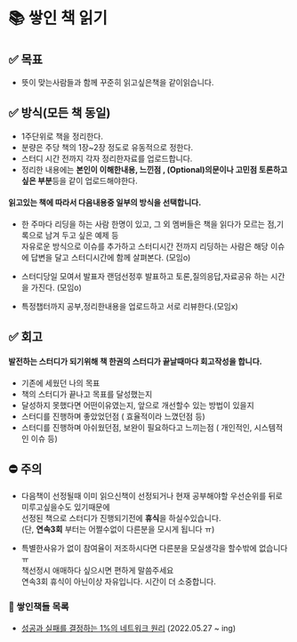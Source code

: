 # 📚 쌓인 책 읽기

## ✅ 목표
- 뜻이 맞는사람들과 함께 꾸준히 읽고싶은책을 같이읽습니다.

## ✅ 방식(모든 책 동일)
- 1주단위로 책을 정리한다.
- 분량은 주당 책의 1장~2장 정도로 유동적으로 정한다.
- 스터디 시간 전까지 각자 정리한자료를 업로드합니다.
- 정리한 내용에는 **본인이 이해한내용, 느낀점 , (Optional)의문이나 고민점 토론하고싶은 부분**등을 같이 업로드해야한다.

#### 읽고있는 책에 따라서 다음내용중 일부의 방식을 선택합니다.
 - 한 주마다 리딩을 하는 사람 한명이 있고, 그 외 멤버들은 책을 읽다가 모르는 점,기록으로 남겨 두고 싶은 예제 등  
 자유로운 방식으로 이슈를 추가하고 스터디시간 전까지 리딩하는 사람은 해당 이슈에 답변을 달고 스터디시간에 함께 살펴본다. (모임o)

- 스터디당일 모여서 발표자 랜덤선정후 발표하고 토론,질의응답,자료공유 하는 시간을 가진다. (모임o)

- 특정챕터까지 공부,정리한내용을 업로드하고 서로 리뷰한다.(모임x)


## ✅ 회고
#### 발전하는 스터디가 되기위해 책 한권의 스터디가 끝날때마다 회고작성을 합니다.
- 기존에 세웠던 나의 목표
- 책의 스터디가 끝나고 목표를 달성했는지
- 달성하지 못했다면 어떤이유였는지, 앞으로 개선할수 있는 방법이 있을지
- 스터디를 진행하며 좋았었던점 ( 효율적이라 느꼈던점 등)
- 스터디를 진행하며 아쉬웠던점, 보완이 필요하다고 느끼는점 ( 개인적인, 시스템적인 이슈 등)

## ⛔ 주의
- 다음책이 선정될때 이미 읽으신책이 선정되거나 현재 공부해야할 우선순위를 뒤로 미루고싶을수도 있기때문에  
선정된 책으로 스터디가 진행되기전에 **휴식**을 하실수있습니다.  
(단, **연속3회** 부터는 어쩔수없이 다른분을 모시게 됩니다 ㅠ)

- 특별한사유가 없이 참여율이 저조하시다면 다른분을 모실생각을 할수밖에 없습니다 ㅠ  
  책선정시 애매하다 싶으시면 편하게 말씀주세요  
  연속3회 휴식이 아닌이상 자유입니다. 시간이 더 소중합니다.


### 🛒 쌓인책들 목록
- [성공과 실패를 결정하는 1%의 네트워크 원리](http://www.yes24.com/Product/Goods/90640081) (2022.05.27 ~ ing)
